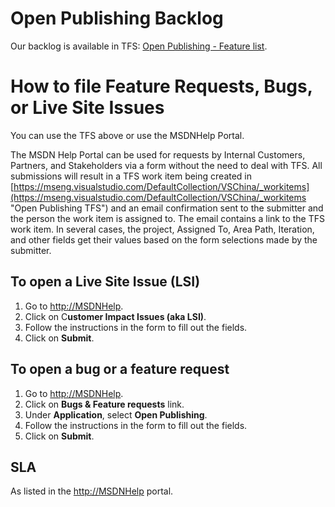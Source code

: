 # Open Publishing Backlog #

Our backlog is available in TFS: [Open Publishing - Feature list](https://mseng.visualstudio.com/web/qr.aspx?puri=vstfs%3a%2f%2f%2fClassification%2fTeamProject%2fdfe297d9-5f61-4d42-b4bb-03f8b8646944&path=VSChina%2fShared+Queries%2fVSOpenPublishing%2fOpen+Publishing+-+Feature+list).

# How to file Feature Requests, Bugs, or Live Site Issues #
You can use the TFS above or use the MSDNHelp Portal. 

The MSDN Help Portal can be used for requests by Internal Customers, Partners, and Stakeholders via a form without the need to deal with TFS. All submissions will result in a TFS work item being created in [https://mseng.visualstudio.com/DefaultCollection/VSChina/_workitems](https://mseng.visualstudio.com/DefaultCollection/VSChina/_workitems "Open Publishing TFS") and an email confirmation sent to the submitter and the person the work item is assigned to. The email contains a link to the TFS work item. In several cases, the project, Assigned To, Area Path, Iteration, and other fields get their values based on the form selections made by the submitter.

## To open a Live Site Issue (LSI) ##

1. 	Go to [http://MSDNHelp](http://MSDNHelp).
2. 	Click on C**ustomer Impact Issues (aka LSI)**.
3. 	Follow the instructions in the form to fill out the fields.
4. 	Click on **Submit**.
	 
## To open a bug or a feature request ##
	
1. Go to [http://MSDNHelp](http://MSDNHelp).
2. Click on **Bugs & Feature requests** link.
3. Under **Application**, select **Open Publishing**.
4. Follow the instructions in the form to fill out the fields.
5. Click on **Submit**.
	
## SLA ##
As listed in the [http://MSDNHelp](http://MSDNHelp) portal.



